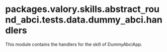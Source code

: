 <a id="packages.valory.skills.abstract_round_abci.tests.data.dummy_abci.handlers"></a>

# packages.valory.skills.abstract`_`round`_`abci.tests.data.dummy`_`abci.handlers

This module contains the handlers for the skill of DummyAbciApp.

